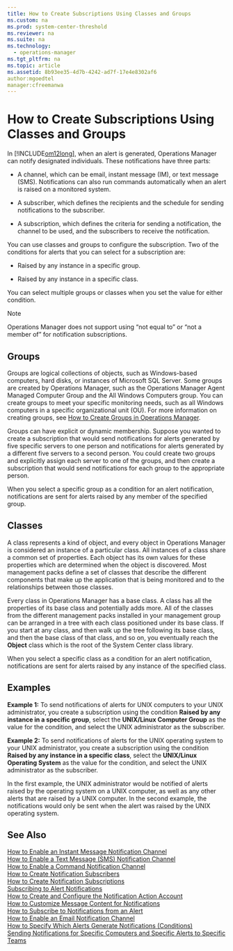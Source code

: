 ```yaml
---
title: How to Create Subscriptions Using Classes and Groups
ms.custom: na
ms.prod: system-center-threshold
ms.reviewer: na
ms.suite: na
ms.technology: 
  - operations-manager
ms.tgt_pltfrm: na
ms.topic: article
ms.assetid: 8b93ee35-4d7b-4242-ad7f-17e4e8302af6
author:mgoedtel
manager:cfreemanwa
---
```

# How to Create Subscriptions Using Classes and Groups
In [!INCLUDE[om12long](../../om/manage/includes/om12long_md.md)], when an alert is generated, Operations Manager can notify designated individuals. These notifications have three parts:  
  
-   A channel, which can be email, instant message \(IM\), or text message \(SMS\). Notifications can also run commands automatically when an alert is raised on a monitored system.  
  
-   A subscriber, which defines the recipients and the schedule for sending notifications to the subscriber.  
  
-   A subscription, which defines the criteria for sending a notification, the channel to be used, and the subscribers to receive the notification.  
  
You can use classes and groups to configure the subscription. Two of the conditions for alerts that you can select for a subscription are:  
  
-   Raised by any instance in a specific group.  
  
-   Raised by any instance in a specific class.  
  
You can select multiple groups or classes when you set the value for either condition.  
  
> [!NOTE]  
> Operations Manager does not support using “not equal to” or “not a member of” for notification subscriptions.  
  
## Groups  
Groups are logical collections of objects, such as Windows\-based computers, hard disks, or instances of Microsoft SQL Server. Some groups are created by Operations Manager, such as the Operations Manager Agent Managed Computer Group and the All Windows Computers group. You can create groups to meet your specific monitoring needs, such as all Windows computers in a specific organizational unit \(OU\). For more information on creating groups, see [How to Create Groups in Operations Manager](../../om/manage/How-to-Create-Groups-in-Operations-Manager.md).  
  
Groups can have explicit or dynamic membership. Suppose you wanted to create a subscription that would send notifications for alerts generated by five specific servers to one person and notifications for alerts generated by a different five servers to a second person. You could create two groups and explicitly assign each server to one of the groups, and then create a subscription that would send notifications for each group to the appropriate person.  
  
When you select a specific group as a condition for an alert notification, notifications are sent for alerts raised by any member of the specified group.  
  
## Classes  
A class represents a kind of object, and every object in Operations Manager is considered an instance of a particular class. All instances of a class share a common set of properties. Each object has its own values for these properties which are determined when the object is discovered. Most management packs define a set of classes that describe the different components that make up the application that is being monitored and to the relationships between those classes.  
  
Every class in Operations Manager has a base class. A class has all the properties of its base class and potentially adds more. All of the classes from the different management packs installed in your management group can be arranged in a tree with each class positioned under its base class. If you start at any class, and then walk up the tree following its base class, and then the base class of that class, and so on, you eventually reach the **Object** class which is the root of the System Center class library.  
  
When you select a specific class as a condition for an alert notification, notifications are sent for alerts raised by any instance of the specified class.  
  
## Examples  
**Example 1:** To send notifications of alerts for UNIX computers to your UNIX administrator, you create a subscription using the condition **Raised by any instance in a specific group**, select the **UNIX\/Linux Computer Group** as the value for the condition, and select the UNIX administrator as the subscriber.  
  
**Example 2:** To send notifications of alerts for the UNIX operating system to your UNIX administrator, you create a subscription using the condition **Raised by any instance in a specific class**, select the **UNIX\/Linux Operating System** as the value for the condition, and select the UNIX administrator as the subscriber.  
  
In the first example, the UNIX administrator would be notified of alerts raised by the operating system on a UNIX computer, as well as any other alerts that are raised by a UNIX computer. In the second example, the notifications would only be sent when the alert was raised by the UNIX operating system.  
  
## See Also  
[How to Enable an Instant Message Notification Channel](../../om/manage/How-to-Enable-an-Instant-Message-Notification-Channel.md)  
[How to Enable a Text Message &#40;SMS&#41; Notification Channel](../../om/manage/How-to-Enable-a-Text-Message--SMS--Notification-Channel.md)  
[How to Enable a Command Notification Channel](../../om/manage/How-to-Enable-a-Command-Notification-Channel.md)  
[How to Create Notification Subscribers](../../om/manage/How-to-Create-Notification-Subscribers.md)  
[How to Create Notification Subscriptions](../../om/manage/How-to-Create-Notification-Subscriptions.md)  
[Subscribing to Alert Notifications](../../om/manage/Subscribing-to-Alert-Notifications.md)  
[How to Create and Configure the Notification Action Account](../../om/manage/How-to-Create-and-Configure-the-Notification-Action-Account.md)  
[How to Customize Message Content for Notifications](../../om/manage/How-to-Customize-Message-Content-for-Notifications.md)  
[How to Subscribe to Notifications from an Alert](../../om/manage/How-to-Subscribe-to-Notifications-from-an-Alert.md)  
[How to Enable an Email Notification Channel](../../om/manage/How-to-Enable-an-Email-Notification-Channel.md)  
[How to Specify Which Alerts Generate Notifications &#40;Conditions&#41;](../../om/manage/How-to-Specify-Which-Alerts-Generate-Notifications--Conditions-.md)  
[Sending Notifications for Specific Computers and Specific Alerts to Specific Teams](../../om/manage/Sending-Notifications-for-Specific-Computers-and-Specific-Alerts-to-Specific-Teams.md)  
  
